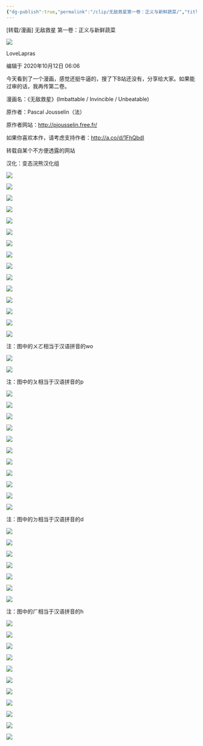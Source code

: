 ```yaml
---
{"dg-publish":true,"permalink":"/clip/无敌救星第一卷：正义与新鲜蔬菜/","title":"无敌救星 第一卷：正义与新鲜蔬菜","created":"2025-06-05T18:41:01.240+08:00"}
---
```


\[转载/漫画\] 无敌救星 第一卷：正义与新鲜蔬菜

![](https://i0.hdslb.com/bfs/face/37448bd663ed22dad20d23aba33a1675d4147d9a.jpg@96w_96h_1c_1s.webp)

LoveLapras

编辑于 2020年10月12日 06:06

今天看到了一个漫画，感觉还挺牛逼的，搜了下B站还没有，分享给大家。如果能过审的话，我再传第二卷。

漫画名：《无敌救星》(Imbattable / Invincible / Unbeatable)

原作者：Pascal Jousselin（法）

原作者网站：http://pjousselin.free.fr/

如果你喜欢本作，请考虑支持作者：http://a.co/d/1FhQbdI

转载自某个不方便透露的网站

汉化：变态浣熊汉化组

![](https://i0.hdslb.com/bfs/article/095fa7cef476b8c659e22a8b0b426e22c4604ea6.jpg@1192w.avif)

![](https://i0.hdslb.com/bfs/article/010ff1895ca1a2ac37621bb9d6a133f1400e7e44.jpg@1192w.avif)

![](https://i0.hdslb.com/bfs/article/656b0d14a211ff56d88340abc272d8933fd32c11.jpg@1192w.avif)

![](https://i0.hdslb.com/bfs/article/ee374ecbf4e777464ac7b5ff7b580265333f6fbb.jpg@1192w.avif)

![](https://i0.hdslb.com/bfs/article/d06c300e4b7b766aaa0df8d6bca25c8b0e01650b.jpg@1192w.avif)

![](https://i0.hdslb.com/bfs/article/b9416accc82d05c0183fe6820034e0f271bf034a.jpg@1192w.avif)

![](https://i0.hdslb.com/bfs/article/fba9a5e2c99d25f344f279fa363292bfc04810ea.jpg@1192w.avif)

![](https://i0.hdslb.com/bfs/article/4403c3b0d5907a8aff747e66587313231827b547.jpg@1192w.avif)

![](https://i0.hdslb.com/bfs/article/3c2f564b3112d166564d891e83853bd3bc24f4da.jpg@1192w.avif)

![](https://i0.hdslb.com/bfs/article/216ef7a84faa0c4ace1174002f0377a900d6e32e.jpg@1192w.avif)

![](https://i0.hdslb.com/bfs/article/0148a39502bd5e76cb197a93a7a355ffa5e029f7.jpg@1192w.avif)

![](https://i0.hdslb.com/bfs/article/49977c74313ab250b3b3ebce486ecb5489097dde.jpg@1192w.avif)

![](https://i0.hdslb.com/bfs/article/f2edae3fd8a40e31f3ecabb24de165a14356c665.jpg@1192w.avif)

![](https://i0.hdslb.com/bfs/article/451db6a7a961317163f0149f554932398904021a.jpg@1192w.avif)

![](https://i0.hdslb.com/bfs/article/60d64ccc05eda5b94f221f2b537b11141cd8a593.jpg@1192w.avif)

注：图中的ㄨㄛ相当于汉语拼音的wo

![](https://i0.hdslb.com/bfs/article/ae5a6507c9a904baca125e9f7d51c0c136a05126.jpg@1192w.avif)

![](https://i0.hdslb.com/bfs/article/34b101a2b523f8a4d3b5ff13f25c54fddc793567.jpg@1192w.avif)

注：图中的ㄆ相当于汉语拼音的p

![](https://i0.hdslb.com/bfs/article/408a39d2eb58a33a0172e5eb38887bd97f2554c8.jpg@1192w.avif)

![](https://i0.hdslb.com/bfs/article/e21999aeff1171a3b2ffc0346d41d4f69de6d0b5.jpg@1192w.avif)

![](https://i0.hdslb.com/bfs/article/a18ba746c2cbbbaf3a1c18ff94fc7f6ddb915c9c.jpg@1192w.avif)

![](https://i0.hdslb.com/bfs/article/e5b1589b29e426662963c7e0b8a26d1da10f8825.jpg@1192w.avif)

![](https://i0.hdslb.com/bfs/article/76efee2609f8c291f95cdf3d5995a0a9dcaba9d7.jpg@1192w.avif)

![](https://i0.hdslb.com/bfs/article/86aae4c8effc70c1ec21b2cc153419c9faaf5e0f.jpg@1192w.avif)

![](https://i0.hdslb.com/bfs/article/b5eda519cfdc9deabd3f4c736fef6b77302c47d7.jpg@1192w.avif)

![](https://i0.hdslb.com/bfs/article/b022cfe9c451295e8ae2c14654d0c17e276aa3f3.jpg@1192w.avif)

![](https://i0.hdslb.com/bfs/article/6ccd027cf2fc19e40b0afdfa77a1397f1b6cf56e.jpg@1192w.avif)

![](https://i0.hdslb.com/bfs/article/b1f7238a6e90daae448c380c4170db56ce6c1566.jpg@1192w.avif)

![](https://i0.hdslb.com/bfs/article/ccd8bb2ec4b53a3b0181e33dd7f8bda72a518be1.jpg@1192w.avif)

注：图中的ㄉ相当于汉语拼音的d

![](https://i0.hdslb.com/bfs/article/e3da7acd7814edac3c9e09753274e181ebf4f739.jpg@1192w.avif)

![](https://i0.hdslb.com/bfs/article/4206482be9dfb88d45c1e69f0a4ceb5e9203a779.jpg@1192w.avif)

![](https://i0.hdslb.com/bfs/article/8417b52a00317cf002f1f47d1f2fe650bb36daa8.jpg@1192w.avif)

![](https://i0.hdslb.com/bfs/article/12095f4d4e031b2ea4011d9b4c48697a16432cd5.jpg@1192w.avif)

![](https://i0.hdslb.com/bfs/article/d621843f21ce2aebf733a6206b932b8cb0cfc50c.jpg@1192w.avif)

![](https://i0.hdslb.com/bfs/article/cfff8cf63cc0d02df525c86ac653b2b296d43dd3.jpg@1192w.avif)

![](https://i0.hdslb.com/bfs/article/f40f3444d938dbcd016a990d3c907357d1b052b7.jpg@1192w.avif)

注：图中的ㄏ相当于汉语拼音的h

![](https://i0.hdslb.com/bfs/article/ae4ee1bf906a4c8454adab6e1e8253b56c12ec5c.jpg@1192w.avif)

![](https://i0.hdslb.com/bfs/article/e42fc422ae0815807f42bfbbab0544d88e08d989.jpg@1192w.avif)

![](https://i0.hdslb.com/bfs/article/350df43f924190ddab369634611a03a2289a2784.jpg@1192w.avif)

![](https://i0.hdslb.com/bfs/article/825eb95ebbed18ed72baa0e2828e235b02d08ff6.jpg@1192w.avif)

![](https://i0.hdslb.com/bfs/article/5036991825655e9f3a82de77f85983c7bb860e50.jpg@1192w.avif)

![](https://i0.hdslb.com/bfs/article/9f75b23be0339e3915893a97ac3ef28497aba1c0.jpg@1192w.avif)

![](https://i0.hdslb.com/bfs/article/2c3e2c95a084541d796e3a3289833a1e99415f9e.jpg@1192w.avif)

![](https://i0.hdslb.com/bfs/article/779361507e6341fabc09c058048d61a92ef97778.jpg@1192w.avif)

![](https://i0.hdslb.com/bfs/article/c8b5ce130838aa3d42cbcc77d167966d1ac6e918.jpg@1192w.avif)

![](https://i0.hdslb.com/bfs/article/a01a35cd35eaf743fbcc8fe2cbc7573561825cc6.jpg@1192w.avif)

![](https://i0.hdslb.com/bfs/article/08b2f643881f1f4f36609786536f014fade3d09c.jpg@1192w.avif)